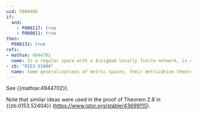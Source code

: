 ```yaml
---
uid: T000496
if:
  and:
    - P000117: true
    - P000011: true
then:
  P000132: true
refs:
- mathse: 4944702
  name: In a regular space with a $\sigma$-locally finite network, is every closed set a $G_\delta$?
- zb: "0153.52404"
  name: Some generalizations of metric spaces, their metrization theorems and product spaces (A. Okuyama)
---
```


See {{mathse:4944702}}.

Note that similar ideas were used in the proof of Theorem 2.8 in {{zb:0153.52404}} (<https://www.jstor.org/stable/43699115>).
